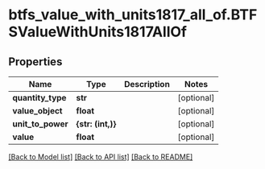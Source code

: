# btfs_value_with_units1817_all_of.BTFSValueWithUnits1817AllOf

## Properties
Name | Type | Description | Notes
------------ | ------------- | ------------- | -------------
**quantity_type** | **str** |  | [optional] 
**value_object** | **float** |  | [optional] 
**unit_to_power** | **{str: (int,)}** |  | [optional] 
**value** | **float** |  | [optional] 

[[Back to Model list]](../README.md#documentation-for-models) [[Back to API list]](../README.md#documentation-for-api-endpoints) [[Back to README]](../README.md)


